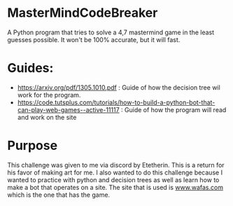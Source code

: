 # MasterMindCodeBreaker
A Python program that tries to solve a 4,7 mastermind game in the least guesses possible. It won't be 100% accurate, but it will fast.
# Guides:
- https://arxiv.org/pdf/1305.1010.pdf : Guide of how the decision tree wil work for the program.
- https://code.tutsplus.com/tutorials/how-to-build-a-python-bot-that-can-play-web-games--active-11117 : Guide of how the program will read and work on the site
# Purpose
This challenge was given to me via discord by Etetherin. This is a return for his favor of making art for me. I also wanted to do this challenge because I wanted to practice with python and decision trees as well as learn how to make a bot that operates on a site. The site that is used is www.wafas.com which is the one that has the game.
